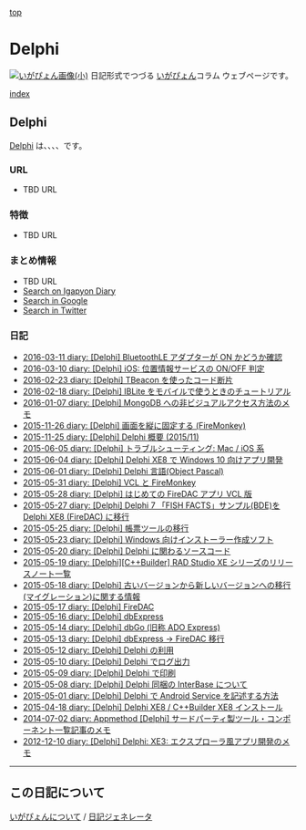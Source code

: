 [top](https://igapyon.github.io/diary/) 

Delphi
=====================================================================================================
[![いがぴょん画像(小)](https://igapyon.github.io/diary/images/iga200306s.jpg "いがぴょん")](https://igapyon.github.io/diary/memo/memoigapyon.html) 日記形式でつづる [いがぴょん](https://igapyon.github.io/diary/memo/memoigapyon.html)コラム ウェブページです。

[index](https://igapyon.github.io/diary/keyword/index.html)

## Delphi

[Delphi](https://igapyon.github.io/diary/keyword/delphi.html) は、、、、です。

### URL

* TBD URL

### 特徴

* TBD URL

### まとめ情報

* TBD URL
* [Search on Igapyon Diary](https://www.google.co.jp/#pws=0&q=site:https%3A%2F%2Figapyon.github.io%2Fdiary%2F+Delphi)
* [Search in Google](https://www.google.co.jp/#pws=0&q=Delphi)
* [Search in Twitter](https://twitter.com/search?q=Delphi)


### 日記

* [2016-03-11 diary: [Delphi] BluetoothLE アダプターが ON かどうか確認](https://igapyon.github.io/diary/2016/ig160311.html)
* [2016-03-10 diary: [Delphi] iOS: 位置情報サービスの ON/OFF 判定](https://igapyon.github.io/diary/2016/ig160310.html)
* [2016-02-23 diary: [Delphi] TBeacon を使ったコード断片](https://igapyon.github.io/diary/2016/ig160223.html)
* [2016-02-18 diary: [Delphi] IBLite をモバイルで使うときのチュートリアル](https://igapyon.github.io/diary/2016/ig160218.html)
* [2016-01-07 diary: [Delphi] MongoDB への非ビジュアルアクセス方法のメモ](https://igapyon.github.io/diary/2016/ig160107.html)
* [2015-11-26 diary: [Delphi] 画面を縦に固定する (FireMonkey)](https://igapyon.github.io/diary/2015/ig151126.html)
* [2015-11-25 diary: [Delphi] Delphi 概要 (2015/11)](https://igapyon.github.io/diary/2015/ig151125.html)
* [2015-06-05 diary: [Delphi] トラブルシューティング: Mac / iOS 系](https://igapyon.github.io/diary/2015/ig150605.html)
* [2015-06-04 diary: [Delphi] Delphi XE8 で Windows 10 向けアプリ開発](https://igapyon.github.io/diary/2015/ig150604.html)
* [2015-06-01 diary: [Delphi] Delphi 言語(Object Pascal)](https://igapyon.github.io/diary/2015/ig150601.html)
* [2015-05-31 diary: [Delphi] VCL と FireMonkey](https://igapyon.github.io/diary/2015/ig150531.html)
* [2015-05-28 diary: [Delphi] はじめての FireDAC アプリ VCL 版](https://igapyon.github.io/diary/2015/ig150528.html)
* [2015-05-27 diary: [Delphi] Delphi 7 「FISH FACTS」サンプル(BDE)を Delphi XE8 (FireDAC) に移行](https://igapyon.github.io/diary/2015/ig150527.html)
* [2015-05-25 diary: [Delphi] 帳票ツールの移行](https://igapyon.github.io/diary/2015/ig150525.html)
* [2015-05-23 diary: [Delphi] Windows 向けインストーラー作成ソフト](https://igapyon.github.io/diary/2015/ig150523.html)
* [2015-05-20 diary: [Delphi] Delphi に関わるソースコード](https://igapyon.github.io/diary/2015/ig150520.html)
* [2015-05-19 diary: [Delphi][C++Builder] RAD Studio XE シリーズのリリースノート一覧](https://igapyon.github.io/diary/2015/ig150519.html)
* [2015-05-18 diary: [Delphi] 古いバージョンから新しいバージョンへの移行(マイグレーション)に関する情報](https://igapyon.github.io/diary/2015/ig150518.html)
* [2015-05-17 diary: [Delphi] FireDAC](https://igapyon.github.io/diary/2015/ig150517.html)
* [2015-05-16 diary: [Delphi] dbExpress](https://igapyon.github.io/diary/2015/ig150516.html)
* [2015-05-14 diary: [Delphi] dbGo (旧称 ADO Express)](https://igapyon.github.io/diary/2015/ig150514.html)
* [2015-05-13 diary: [Delphi] dbExpress -&gt; FireDAC 移行](https://igapyon.github.io/diary/2015/ig150513.html)
* [2015-05-12 diary: [Delphi] Delphi の利用](https://igapyon.github.io/diary/2015/ig150512.html)
* [2015-05-10 diary: [Delphi] Delphi でログ出力](https://igapyon.github.io/diary/2015/ig150510.html)
* [2015-05-09 diary: [Delphi] Delphi で印刷](https://igapyon.github.io/diary/2015/ig150509.html)
* [2015-05-08 diary: [Delphi] Delphi 同梱の InterBase について](https://igapyon.github.io/diary/2015/ig150508.html)
* [2015-05-01 diary: [Delphi] Delphi で Android Service を記述する方法](https://igapyon.github.io/diary/2015/ig150501.html)
* [2015-04-18 diary: [Delphi] Delphi XE8 / C++Builder XE8 インストール](https://igapyon.github.io/diary/2015/ig150418.html)
* [2014-07-02 diary: Appmethod [Delphi] サードパーティ製ツール・コンポーネント一覧記事のメモ](https://igapyon.github.io/diary/2014/ig140702.html)
* [2012-12-10 diary: [Delphi] Delphi: XE3: エクスプローラ風アプリ開発のメモ](https://igapyon.github.io/diary/2012/ig121210.html)


----------------------------------------------------------------------------------------------------

## この日記について
[いがぴょんについて](https://igapyon.github.io/diary/memo/memoigapyon.html) / [日記ジェネレータ](https://github.com/igapyon/igapyonv3)
